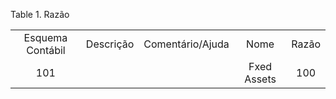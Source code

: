 <div id="d533589e1" class="table">

<div class="table-title">

Table 1. Razão

</div>

<div class="table-contents">

|                  |           |                  |             |       |
| :--------------: | :-------: | :--------------: | :---------: | :---: |
| Esquema Contábil | Descrição | Comentário/Ajuda |    Nome     | Razão |
|       101        |           |                  | Fxed Assets |  100  |

</div>

</div>
